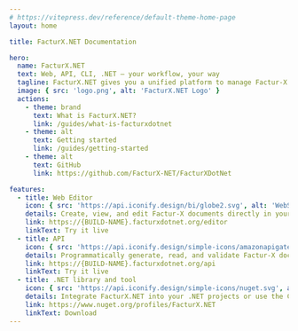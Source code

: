 ```yaml
---
# https://vitepress.dev/reference/default-theme-home-page
layout: home

title: FacturX.NET Documentation

hero:
  name: FacturX.NET
  text: Web, API, CLI, .NET — your workflow, your way
  tagline: FacturX.NET gives you a unified platform to manage Factur-X documents the way you prefer.
  image: { src: 'logo.png', alt: 'FacturX.NET Logo' }
  actions:
    - theme: brand
      text: What is FacturX.NET?
      link: /guides/what-is-facturxdotnet
    - theme: alt
      text: Getting started
      link: /guides/getting-started
    - theme: alt
      text: GitHub
      link: https://github.com/FacturX-NET/FacturXDotNet

features:
  - title: Web Editor
    icon: { src: 'https://api.iconify.design/bi/globe2.svg', alt: 'WebSite' }
    details: Create, view, and edit Factur-X documents directly in your browser with our user-friendly editor.
    link: https://{BUILD-NAME}.facturxdotnet.org/editor
    linkText: Try it live
  - title: API
    icon: { src: 'https://api.iconify.design/simple-icons/amazonapigateway.svg', alt: 'API' }
    details: Programmatically generate, read, and validate Factur-X documents through our powerful API.
    link: https://{BUILD-NAME}.facturxdotnet.org/api
    linkText: Try it live
  - title: .NET library and tool
    icon: { src: 'https://api.iconify.design/simple-icons/nuget.svg', alt: 'NuGet' }
    details: Integrate FacturX.NET into your .NET projects or use the CLI to automate workflows directly from the command line.
    link: https://www.nuget.org/profiles/FacturX.NET
    linkText: Download
---
```


